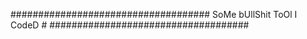 ####################################
SoMe bUllShit ToOl I CodeD         #
####################################
